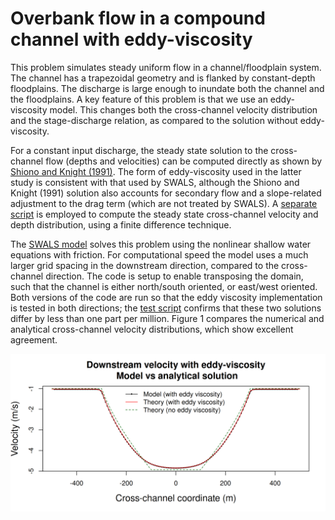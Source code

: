 # Overbank flow in a compound channel with eddy-viscosity

This problem simulates steady uniform flow in a channel/floodplain system. The channel has a trapezoidal geometry and is flanked by constant-depth floodplains. The discharge is large enough to inundate both the channel and the floodplains. A key feature of this problem is that we use an eddy-viscosity model. This changes both the cross-channel velocity distribution and the stage-discharge relation, as compared to the solution without eddy-viscosity. 

For a constant input discharge, the steady state solution to the cross-channel flow (depths and velocities) can be computed directly as shown by [Shiono and Knight (1991)](https://doi.org/10.1017/S0022112091001246). The form of eddy-viscosity used in the latter study is consistent with that used by SWALS, although the Shiono and Knight (1991) solution also accounts for secondary flow and a slope-related adjustment to the drag term (which are not treated by SWALS). A [separate script](shiono_knight_model.R) is employed to compute the steady state cross-channel velocity and depth distribution, using a finite difference technique. 

The [SWALS model](model.f90) solves this problem using the nonlinear shallow water equations with friction. For computational speed the model uses a much larger grid spacing in the downstream direction, compared to the cross-channel direction. The code is setup to enable transposing the domain, such that the channel is either north/south oriented, or east/west oriented. Both versions of the code are run so that the eddy viscosity implementation is tested in both directions; the [test script](plot.R) confirms that these two solutions differ by less than one part per million. Figure 1 compares the numerical and analytical cross-channel velocity distributions, which show excellent agreement.

![Figure 1: Cross-channel distribution of velocity in the model and the analytical solution (both using eddy viscosity). For comparison we also show the analytical solution without eddy-viscosity, in which the velocity is a function of the depth alone.](Model_vs_theory_shionoknight.png)

